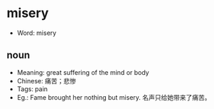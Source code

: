 # misery

- Word: misery

## noun

- Meaning: great suffering of the mind or body
- Chinese: 痛苦；悲惨
- Tags: pain
- Eg.: Fame brought her nothing but misery. 名声只给她带来了痛苦。

